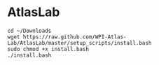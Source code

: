 AtlasLab
========

```
cd ~/Downloads
wget https://raw.github.com/WPI-Atlas-Lab/AtlasLab/master/setup_scripts/install.bash
sudo chmod +x install.bash
./install.bash
```
